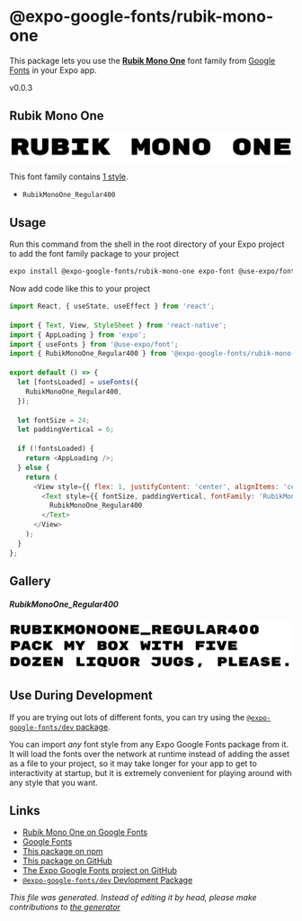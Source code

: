 # @expo-google-fonts/rubik-mono-one

This package lets you use the [**Rubik Mono One**](https://fonts.google.com/specimen/Rubik+Mono+One) font family from [Google Fonts](https://fonts.google.com/) in your Expo app.

v0.0.3

## Rubik Mono One

![Rubik Mono One](./font-family.png)

This font family contains [1 style](#gallery).

- `RubikMonoOne_Regular400`

## Usage

Run this command from the shell in the root directory of your Expo project to add the font family package to your project
```sh
expo install @expo-google-fonts/rubik-mono-one expo-font @use-expo/font
```

Now add code like this to your project
```js
import React, { useState, useEffect } from 'react';

import { Text, View, StyleSheet } from 'react-native';
import { AppLoading } from 'expo';
import { useFonts } from '@use-expo/font';
import { RubikMonoOne_Regular400 } from '@expo-google-fonts/rubik-mono-one';

export default () => {
  let [fontsLoaded] = useFonts({
    RubikMonoOne_Regular400,
  });

  let fontSize = 24;
  let paddingVertical = 6;

  if (!fontsLoaded) {
    return <AppLoading />;
  } else {
    return (
      <View style={{ flex: 1, justifyContent: 'center', alignItems: 'center' }}>
        <Text style={{ fontSize, paddingVertical, fontFamily: 'RubikMonoOne_Regular400' }}>
          RubikMonoOne_Regular400
        </Text>
      </View>
    );
  }
};

```

## Gallery

##### RubikMonoOne_Regular400
![RubikMonoOne_Regular400](./e7309c62b1b75116a4ed60639db8643e8bf50f3f4ed2f798823b2eb3b1f2a225.ttf.png)


## Use During Development

If you are trying out lots of different fonts, you can try using the [`@expo-google-fonts/dev` package](https://github.com/expo/google-fonts/tree/master/font-packages/dev#readme).

You can import *any* font style from any Expo Google Fonts package from it. It will load the fonts
over the network at runtime instead of adding the asset as a file to your project, so it may take longer
for your app to get to interactivity at startup, but it is extremely convenient
for playing around with any style that you want.

## Links

- [Rubik Mono One on Google Fonts](https://fonts.google.com/specimen/Rubik+Mono+One)
- [Google Fonts](https://fonts.google.com/)
- [This package on npm](https://www.npmjs.com/package/@expo-google-fonts/rubik-mono-one)
- [This package on GitHub](https://github.com/expo/google-fonts/tree/master/font-packages/rubik-mono-one)
- [The Expo Google Fonts project on GitHub](https://github.com/expo/google-fonts)
- [`@expo-google-fonts/dev` Devlopment Package](https://github.com/expo/google-fonts/tree/master/font-packages/dev)


*This file was generated. Instead of editing it by head, please make contributions to [the generator](https://github.com/expo/google-fonts/tree/master/packages/generator)*
